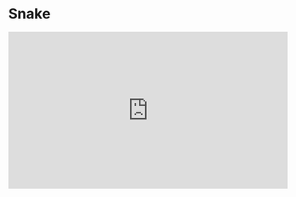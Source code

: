 # Snake


<p align="center">
<iframe width="560" height="315" src="https://www.youtube.com/embed/5gnHqk69IgE" title="YouTube video player" frameborder="0" allow="accelerometer; autoplay; clipboard-write; encrypted-media; gyroscope; picture-in-picture" allowfullscreen></iframe>
  <p>

    
